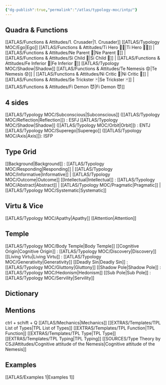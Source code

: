 ```yaml
---
{"dg-publish":true,"permalink":"/atlas/typology-moc/intp/"}
---
```



## Quadra & Functions
[[ATLAS/Functions & Attitudes/1. Crusader\|1. Crusader]] 
[[ATLAS/Typology MOC/Ego\|Ego]]
[[ATLAS/Functions & Attitudes/Ti Hero 🦸‍♂️\|Ti Hero 🦸‍♂️]] | [[ATLAS/Functions & Attitudes/Ne Parent 🤰\|Ne Parent 🤰]] | [[ATLAS/Functions & Attitudes/Si Child 🧒\|Si Child 🧒]] | [[ATLAS/Functions & Attitudes/Fe Inferior 👶\|Fe Inferior 👶]]
[[ATLAS/Typology MOC/Shadow\|Shadow]] 
[[ATLAS/Functions & Attitudes/Te Nemesis 😟\|Te Nemesis 😟]] | [[ATLAS/Functions & Attitudes/Ni Critic 👵\|Ni Critic 👵]] | [[ATLAS/Functions & Attitudes/Se Trickster 🃏\|Se Trickster 🃏]] | [[ATLAS/Functions & Attitudes/Fi Demon 😈\|Fi Demon 😈]]

## 4 sides  
[[ATLAS/Typology MOC/Subconscious\|Subconscious]] ([[ATLAS/Typology MOC/Reflection\|Reflection]]) : ESFJ
[[ATLAS/Typology MOC/Shadow\|Shadow]] ([[ATLAS/Typology MOC/Orbit\|Orbit]]) : ENTJ
[[ATLAS/Typology MOC/Superego\|Superego]] ([[ATLAS/Typology MOC/Axis\|Axis]]):   ISFP

## Type Grid
[[Background\|Background]] : [[ATLAS/Typology MOC/Responding\|Responding]] | [[ATLAS/Typology MOC/Informative\|Informative]] | [[ATLAS/Typology MOC/Outcome\|Outcome]]
[[Intellectual\|Intellectual]] : [[ATLAS/Typology MOC/Abstract\|Abstract]] | [[ATLAS/Typology MOC/Pragmatic\|Pragmatic]] | [[ATLAS/Typology MOC/Systematic\|Systematic]]

## Virtu & Vice
[[ATLAS/Typology MOC/Apathy\|Apathy]] [[Attention\|Attention]] 

## Temple 
[[ATLAS/Typology MOC/Body Temple\|Body Temple]]
[[Cognitive Origin\|Cognitive Origin]] : [[ATLAS/Typology MOC/Discovery\|Discovery]]
[[Living Virtu\|Living Virtu]] : [[ATLAS/Typology MOC/Generativity\|Generativity]]
[[Deadly Sin\|Deadly Sin]] : [[ATLAS/Typology MOC/Gluttony\|Gluttony]]
[[Shadow Pole\|Shadow Pole]] : [[ATLAS/Typology MOC/Hedonism\|Hedonism]]
[[Sub Pole\|Sub Pole]] : [[ATLAS/Typology MOC/Servility\|Servility]]

## Dictionary


## Mentions 
ctrl + schift + Q
[[ATLAS/Mechanics\|Mechanics]]
[[EXTRAS/Templates/TPL List of Types\|TPL List of Types]]
[[EXTRAS/Templates/TPL Function\|TPL Function]]
[[EXTRAS/Templates/TPL Type\|TPL Type]]
[[EXTRAS/Templates/TPL Typing\|TPL Typing]]
[[SOURCES/Type Theory by CSJ/Attitudes/Cognitive attitude of the Nemesis\|Cognitive attitude of the Nemesis]]

## Examples 
[[ATLAS/Examples 1\|Examples 1]] 
